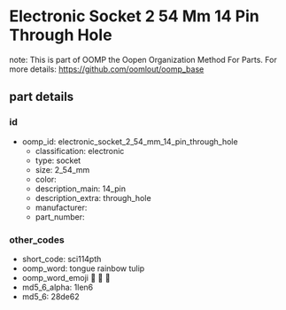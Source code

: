 # Electronic Socket 2 54 Mm 14 Pin Through Hole  

note: This is part of OOMP the Oopen Organization Method For Parts. For more details: https://github.com/oomlout/oomp_base

##  part details





### id
* oomp_id: electronic_socket_2_54_mm_14_pin_through_hole
  * classification: electronic
  * type: socket
  * size: 2_54_mm
  * color: 
  * description_main: 14_pin
  * description_extra: through_hole
  * manufacturer: 
  * part_number: 

### other_codes
* short_code: sci114pth
* oomp_word: tongue rainbow tulip
* oomp_word_emoji :tongue: :rainbow: :tulip:
* md5_6_alpha: 1len6
* md5_6: 28de62